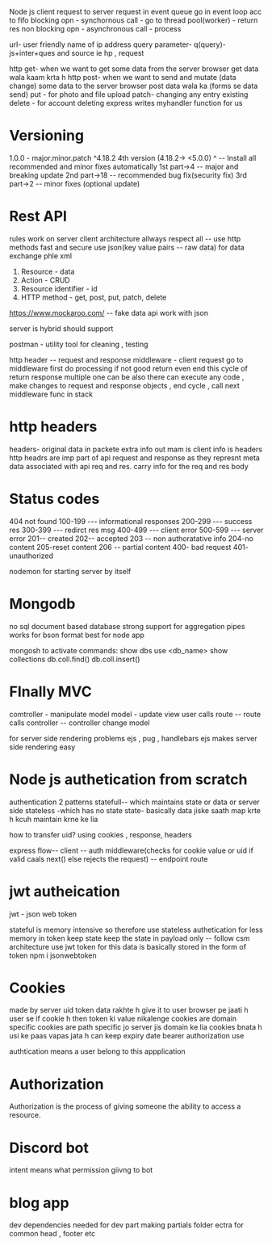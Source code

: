 Node js
 client request to server 
 request in event queue  go in event loop acc to fifo 
 blocking opn - synchornous call - go to thread pool(worker) - return res
 non blocking opn - asynchronous call - process

 url- user friendly name of ip address
 query parameter- q(query)- js+inter+ques and source ie hp , request 

 http get- when we want to get some data from the server  browser get data wala kaam krta h
 http post- when we want to send and mutate (data change) some data to the server  browser post data wala ka (forms se data send)
 put - for photo and file upload
 patch- changing any entry existing
 delete - for account deleting
  express writes myhandler function for us

  # Versioning
  1.0.0 - major.minor.patch
  ^4.18.2 4th version (4.18.2-> <5.0.0)
  ^ -- Install all recommended and minor fixes automatically
   1st part->4 -- major and breaking update
   2nd part->18 -- recommended bug fix(security fix)
   3rd part->2 -- minor fixes (optional update)

   # Rest API
   rules
   work on server client architecture
    allways respect all -- use http methods
   fast and secure
   use json(key value pairs -- raw data) for data exchange phle xml
   1. Resource - data
   2. Action - CRUD
   3. Resource identifier - id
   4. HTTP method - get, post, put, patch, delete

   https://www.mockaroo.com/  -- fake data api
   work with json

   server is hybrid should support

   postman - utility tool for cleaning , testing

http header --  request and response
middleware - client request go to middleware first do processing if not good return even end this cycle of return response 
multiple one can be also there 
can execute any code , make changes to request and response objects , end cycle , call next middleware func in stack

# http headers
headers- original data in packete extra info out mam is client info is headers
http headrs are imp part of api request and response as they represnt meta data associated with api req and res.
carry info for the req and res body

# Status codes
 404 not found
100-199 --- informational responses
200-299 --- success res
300-399 --- redirct res msg
400-499 --- client error
500-599 --- server error
 201-- created
 202-- accepted
 203 -- non authoratative info
 204-no content
 205-reset content
 206 -- partial content
 400- bad request
 401- unauthorized

 nodemon for starting server by itself

 # Mongodb
 no sql document based database
 strong support for aggregation pipes
 works for bson format
 best for node app

 mongosh to activate
 commands: 
 show dbs
 use <db_name>
 show collections
 db.coll.find()
 db.coll.insert()

 # FInally MVC
 comtroller - manipulate model
 model - update view
 user calls route -- route calls controller -- controller change model

 for server side rendering problems
 ejs ,  pug , handlebars
ejs makes server side rendering easy

# Node js authetication from scratch
authentication 2 patterns
statefull-- which maintains state or data or server side
stateless -which has no state
state- basically data jiske saath map krte h kcuh maintain krne ke lia

how to transfer uid?
using cookies , response, headers

express flow-- client -- auth middleware(checks for cookie value or uid if valid caals next() else rejects the request) -- endpoint route

# jwt autheication
jwt - json web token

stateful is memory intensive
so therefore use stateless authetication for less memory 
in token keep state
keep the state in payload only -- follow csm architecture
use jwt token for this
data is basically stored in the form of token
npm i jsonwebtoken

# Cookies
made by server
uid token data rakhte h give it to user
browser pe jaati h user se
if cookie h then token ki value nikalenge
cookies are domain specific
cookies are path specific
jo server jis domain ke lia cookies bnata h usi ke paas vapas jata h
can keep expiry date
bearer authorization use

authtication means a user belong to this appplication

# Authorization
Authorization is the process of giving someone the ability to access a resource.

# Discord bot
intent means what permission giivng to bot

# blog app

dev dependencies needed for dev part
making partials folder ectra for common head , footer etc